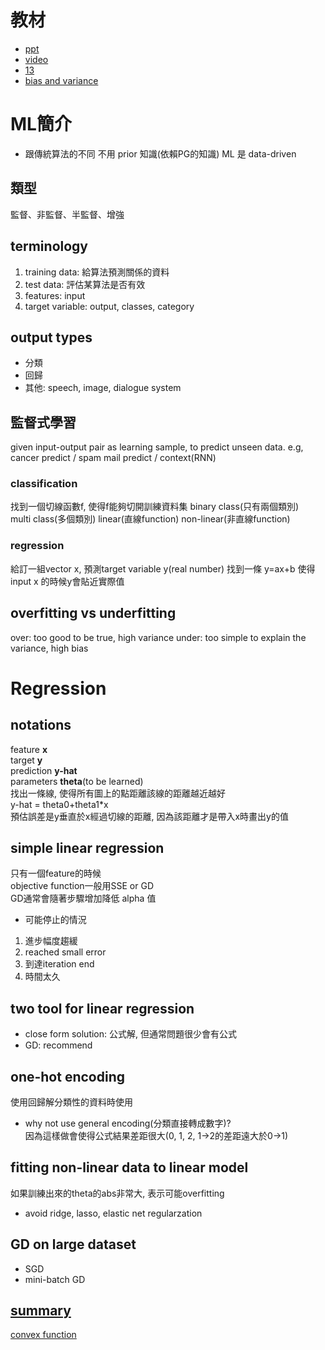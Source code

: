 # 教材
* [ppt](https://docs.google.com/presentation/d/1tKYLC3NN7I8r-zOqTsbG8XE5vSuLtc9KnIGAZ2PG1ik/edit#slide=id.p1)
* [video](https://www.youtube.com/playlist?list=PL1f_B9coMEeB9vVZLAVVY99Q6jUyMxxZ-)
* [13](13.md)
* [bias and variance](https://medium.com/@ken90242/machine-learning%E5%AD%B8%E7%BF%92%E6%97%A5%E8%A8%98-coursera%E7%AF%87-week-6-2-diagnosing-5a9e43db4593)
# ML簡介
* 跟傳統算法的不同
不用 prior 知識(依賴PG的知識)
ML 是 data-driven
## 類型
監督、非監督、半監督、增強
## terminology
1. training data: 給算法預測關係的資料
2. test data: 評估某算法是否有效
3. features: input
4. target variable: output, classes, category
## output types
* 分類
* 回歸
* 其他: speech, image, dialogue system
## 監督式學習
given input-output pair as learning sample, to predict unseen data. e.g, cancer predict / spam mail predict / context(RNN)
### classification
找到一個切線函數f, 使得f能夠切開訓練資料集
binary class(只有兩個類別)\
multi class(多個類別)
linear(直線function)
non-linear(非直線function)
### regression
給訂一組vector x, 預測target variable y(real number)
找到一條 y=ax+b 使得 input x 的時候y會貼近實際值
## overfitting vs underfitting
over: too good to be true, high variance
under: too simple to explain the variance, high bias
# Regression
## notations
feature **x**\
target **y**\
prediction **y-hat**\
parameters **theta**(to be learned)\
找出一條線, 使得所有圖上的點距離該線的距離越近越好\
y-hat = theta0+theta1*x\
預估誤差是y垂直於x經過切線的距離, 因為該距離才是帶入x時畫出y的值
## simple linear regression
只有一個feature的時候\
objective function一般用SSE or GD\
GD通常會隨著步驟增加降低 alpha 值
* 可能停止的情況
1. 進步幅度趨緩
2. reached small error
3. 到達iteration end
4. 時間太久
## two tool for linear regression
* close form solution: 公式解, 但通常問題很少會有公式
* GD: recommend
## one-hot encoding
使用回歸解分類性的資料時使用
* why not use general encoding(分類直接轉成數字)?\
因為這樣做會使得公式結果差距很大(0, 1, 2, 1->2的差距遠大於0->1)
## fitting non-linear data to linear model
如果訓練出來的theta的abs非常大,  表示可能overfitting
* avoid
ridge, lasso, elastic net regularzation
## GD on large dataset
* SGD
* mini-batch GD
## [summary](https://www.youtube.com/watch?v=yPvy4TYKfDg&list=PL1f_B9coMEeB9vVZLAVVY99Q6jUyMxxZ-&index=16)
[convex function](https://zh.wikipedia.org/wiki/%E5%87%B8%E5%87%BD%E6%95%B0)
